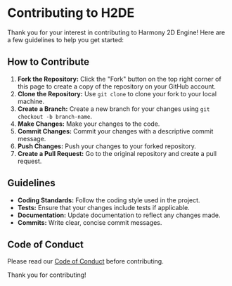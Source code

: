 # Contributing to H2DE

Thank you for your interest in contributing to Harmony 2D Engine! Here are a few guidelines to help you get started:

## How to Contribute

1. **Fork the Repository:** Click the "Fork" button on the top right corner of this page to create a copy of the repository on your GitHub account.
2. **Clone the Repository:** Use `git clone` to clone your fork to your local machine.
3. **Create a Branch:** Create a new branch for your changes using `git checkout -b branch-name`.
4. **Make Changes:** Make your changes to the code.
5. **Commit Changes:** Commit your changes with a descriptive commit message.
6. **Push Changes:** Push your changes to your forked repository.
7. **Create a Pull Request:** Go to the original repository and create a pull request.

## Guidelines

- **Coding Standards:** Follow the coding style used in the project.
- **Tests:** Ensure that your changes include tests if applicable.
- **Documentation:** Update documentation to reflect any changes made.
- **Commits:** Write clear, concise commit messages.

## Code of Conduct

Please read our [Code of Conduct](CODE_OF_CONDUCT.md) before contributing.

Thank you for contributing!

